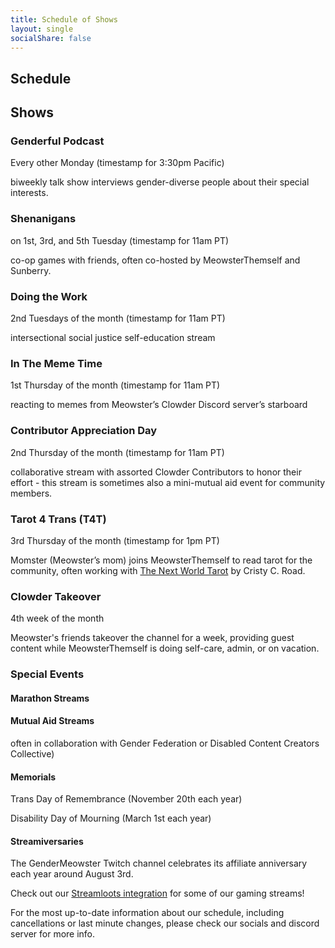 ```yaml
---
title: Schedule of Shows
layout: single
socialShare: false
---
```


## Schedule

## Shows
### Genderful Podcast

Every other Monday (timestamp for 3:30pm Pacific)

biweekly talk show interviews gender-diverse people about their special interests.

### Shenanigans

on 1st, 3rd, and 5th Tuesday (timestamp for 11am PT)

co-op games with friends, often co-hosted by MeowsterThemself and Sunberry.

### Doing the Work

2nd Tuesdays of the month (timestamp for 11am PT)

intersectional social justice self-education stream

### In The Meme Time

1st Thursday of the month (timestamp for 11am PT)

reacting to memes from Meowster’s Clowder Discord server’s starboard

### Contributor Appreciation Day

2nd Thursday of the month (timestamp for 11am PT)

collaborative stream with assorted Clowder Contributors to honor their effort - this stream is sometimes also a mini-mutual aid event for community members.

### Tarot 4 Trans (T4T)

3rd Thursday of the month (timestamp for 1pm PT)

Momster (Meowster’s mom) joins MeowsterThemself to read tarot for the community, often working with [The Next World Tarot](https://www.silversprocket.net/next-world-tarot/) by Cristy C. Road.

### Clowder Takeover

4th week of the month

Meowster's friends takeover the channel for a week, providing guest content while MeowsterThemself is doing self-care, admin, or on vacation.

### Special Events

#### Marathon Streams

#### Mutual Aid Streams

often in collaboration with Gender Federation or Disabled Content Creators Collective)

#### Memorials

Trans Day of Remembrance (November 20th each year)

Disability Day of Mourning (March 1st each year)

#### Streamiversaries

The GenderMeowster Twitch channel celebrates its affiliate anniversary each year around August 3rd.

Check out our [Streamloots integration](https://www.streamloots.com/gendermeowster) for some of our gaming streams!

For the most up-to-date information about our schedule, including cancellations or last minute changes, please check our socials and discord server for more info.
